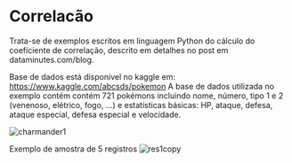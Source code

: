 # Correlacão
Trata-se de exemplos escritos em linguagem Python do cálculo do coeficiente de correlação, descrito em detalhes no post em dataminutes.com/blog.

Base de dados está disponível no kaggle em: https://www.kaggle.com/abcsds/pokemon
A base de dados utilizada no exemplo contém contém 721 pokémons incluindo nome, número, tipo 1 e 2  (venenoso, elétrico, fogo, ...) e estatísticas básicas: HP, ataque, defesa, ataque especial, defesa especial e velocidade. 

![charmander1](https://user-images.githubusercontent.com/44443939/133061614-ac91aee6-1447-4e19-9873-54ae019f8224.PNG)

Exemplo de amostra de 5 registros
![res1copy](https://user-images.githubusercontent.com/44443939/133061939-e8db6caf-53b3-45e6-b441-22b76907d35b.png)




